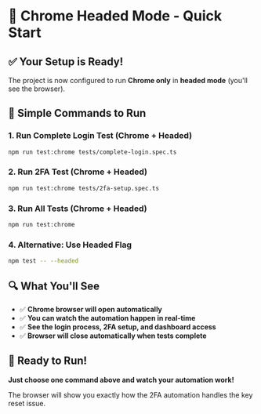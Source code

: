 # 🚀 Chrome Headed Mode - Quick Start

## ✅ **Your Setup is Ready!**

The project is now configured to run **Chrome only** in **headed mode** (you'll see the browser).

## 🎯 **Simple Commands to Run**

### **1. Run Complete Login Test (Chrome + Headed)**
```bash
npm run test:chrome tests/complete-login.spec.ts
```

### **2. Run 2FA Test (Chrome + Headed)**
```bash
npm run test:chrome tests/2fa-setup.spec.ts
```

### **3. Run All Tests (Chrome + Headed)**
```bash
npm run test:chrome
```

### **4. Alternative: Use Headed Flag**
```bash
npm test -- --headed
```

## 🔍 **What You'll See**

- ✅ **Chrome browser will open automatically**
- ✅ **You can watch the automation happen in real-time**
- ✅ **See the login process, 2FA setup, and dashboard access**
- ✅ **Browser will close automatically when tests complete**

## 🎉 **Ready to Run!**

**Just choose one command above and watch your automation work!**

The browser will show you exactly how the 2FA automation handles the key reset issue.

